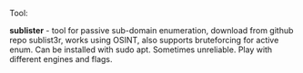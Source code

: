 
Tool:

**sublister** - tool for passive sub-domain enumeration, download from github repo sublist3r, works using OSINT, also supports bruteforcing for active enum.  Can be installed with sudo apt. Sometimes unreliable. Play with different engines and flags.
